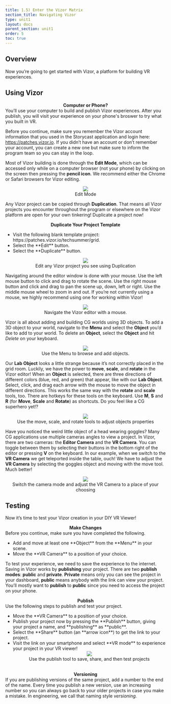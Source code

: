 ```yaml
---
title: 1.5) Enter the Vizor Matrix
section_title: Navigating Vizor
type: unit1
layout: docs
parent_section: unit1
order: 5
toc: true
---
```


## Overview
Now you’re going to get started with Vizor, a platform for building VR experiences. 

## Using Vizor
<div class="alert_red">
  <div style="text-align:center">
  	<strong>Computer or Phone?</strong>
  </div> 
  You’ll use your computer to build and publish Vizor experiences. After you publish, you will visit your experience on your phone's broswer to try what you built in VR.
</div>

Before you continue, make sure you remember the Vizor account information that you used in the Storycast application and login here: https://patches.vizor.io.  If you didn’t have an account or don’t remember your account, you can create a new one but make sure to inform the program team so you can stay in the loop.  

Most of Vizor building is done through the <strong>Edit Mode</strong>, which can be accessed only while on a computer browser (not your phone) by clicking on the screen then pressing the <strong>pencil icon</strong>.  We recommend either the Chrome or Safari browsers for Vizor editing. 

<div style="text-align:center">
	<img src="/images/techsummer/Unit1/VizorMatrix/EditMode.png">
	<br>
	Edit Mode
</div>

Any Vizor project can be copied through <strong>Duplication</strong>.  That means all Vizor projects you encounter throughout the program or elsewhere on the Vizor platform are open for your own tinkering!  Duplicate a project now!

<div class="alert_green">
  <div style="text-align:center">
  	<strong>Duplicate Your Project Template</strong>
  </div> 
  <ul>
  	<li> Visit the following blank template project: https://patches.vizor.io/techsummer/grid. </li>
    <li> Select the **Edit** button. </li>
  	<li> Select the **Duplicate** button.</li>
  </ul> 
  <div style="text-align:center">
	<img src="/images/techsummer/Unit1/VizorMatrix/Duplicate.gif">
	<br>
	Edit any Vizor project you see using Duplication
  </div>
</div>

Navigating around the editor window is done with your mouse.  Use the left mouse button to click and drag to rotate the scene.  Use the right mouse button and click and drag to pan the scene up, down, left or right.  Use the middle mouse wheel to zoom in and out.  If you’re not currently using a mouse, we highly recommend using one for working within Vizor!

<div style="text-align:center">
	<img src="/images/techsummer/Unit1/VizorMatrix/Navigation.gif">
	<br>
	Navigate the Vizor editor with a mouse.
</div>

Vizor is all about adding and building CG worlds using 3D objects.  To add a 3D object to your world, navigate to the **Menu** and select the **Object** you’d like to add to your world. To delete an **Object**, select the **Object** and hit <i>Delete</i> on your keyboard.

<div style="text-align:center">
	<img src="/images/techsummer/Unit1/VizorMatrix/Add.gif">
	<br>
	Use the Menu to browse and add objects.
</div>

Our **Lab Object** looks a little strange because it’s not correctly placed in the grid room.  Luckily, we have the power to **move**, **scale**, and **rotate** in the Vizor editor!  When an **Object** is selected, there are three directions of different colors (blue, red, and green) that appear, like with our **Lab Object**.  Select, click, and drag each arrow with the mouse to move the object in different directions.  This works the same way with the **rotate** and **scale** tools, too.  There are hotkeys for these tools on the keyboard.  Use **M**, **S** and **R** (for **Move**, **Scale** and **Rotate**) as shortcuts.  Do you feel like a CG superhero yet!?

<div style="text-align:center">
	<img src="/images/techsummer/Unit1/VizorMatrix/MSR.gif">
	<br>
	Use the move, scale, and rotate tools to adjust objects properties
</div>

Have you noticed the weird little object of a head wearing goggles?  Many CG applications use multiple cameras angles to view a project.  In Vizor, there are two cameras: the **Editor Camera** and the **VR Camera**. You can toggle between them by selecting their buttons in the bottom right of the editor or pressing **V** on the keyboard.  In our example, when we switch to the **VR Camera** we get teleported inside the table, ouch!  We have to adjust the **VR Camera** by selecting the goggles object and moving with the move tool.  Much better!

<div style="text-align:center">
	<img src="/images/techsummer/Unit1/VizorMatrix/MSR.gif">
	<br>
	Switch the camera mode and adjust the VR Camera to a place of your choosing
</div>

## Testing
Now it’s time to test your Vizor creation in your DIY VR Viewer!

<div class="alert_green">
  <div style="text-align:center">
  	<strong>Make Changes</strong>
  </div> 
  Before you continue, make sure you have completed the following.
  <ul>
  	<li> Add and move at least one **Object** from the **Menu** in your scene. </li>
    <li> Move the **VR Camera** to a position of your choice. </li>
  </ul> 
</div>

To test your experience, we need to save the experience to the internet. Saving in Vizor works by **publishing** your project.  There are two **publish modes**: **public** and **private**.  **Private** means only you can see the project in your dashboard, **public** means anybody with the link can view your project.  You’ll mostly want to **publish** to **public** since you need to access the project on your phone.  

<div class="alert_green">
  <div style="text-align:center">
  	<strong>Publish</strong>
  </div> 
  Use the following steps to publish and test your project.
  <ul>
    <li> Move the **VR Camera** to a position of your choice. </li>
  	<li> Publish your project now by pressing the **Publish** button, giving your project a name, and **publishing** as **public**. </li>
    <li> Select the **Share** button (an **arrow icon**) to get the link to your project. </li>
    <li> Visit the link on your smartphone and select **VR mode** to experience your project in your VR viewer!</li>
    <div style="text-align:center">
		<img src="/images/techsummer/Unit1/VizorMatrix/Publish.gif">
		<br>
		Use the publish tool to save, share, and then test projects
	</div>
  </ul> 
</div>
<br>
<div class="alert_yellow">
  <div style="text-align:center">
  	<strong>Versioning</strong>
  </div> 
  If you are publishing versions of the same project, add a number to the end of the name.  Every time you publish a new version, use an increasing number so you can always go back to your older projects in case you make a mistake.  In engineering, we call that naming style <i>versioning.</i>
</div>